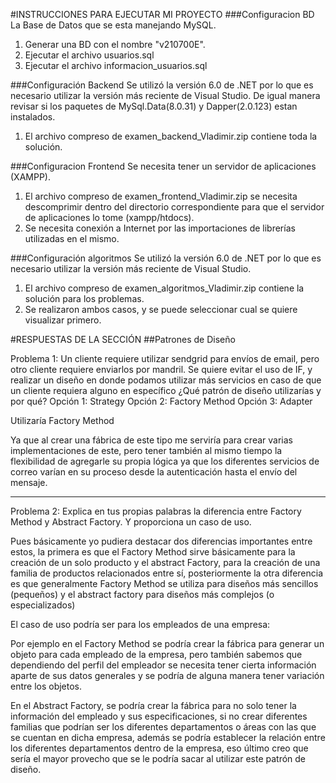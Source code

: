 #INSTRUCCIONES PARA EJECUTAR MI PROYECTO
###Configuracion BD
La Base de Datos que se esta manejando MySQL.
  1. Generar una BD con el nombre "v210700E".
  2. Ejecutar el archivo usuarios.sql
  3. Ejecutar el archivo informacion_usuarios.sql

###Configuración Backend
Se utilizó la versión 6.0 de .NET por lo que es necesario utilizar la versión más reciente de Visual Studio. De igual manera revisar si los paquetes de MySql.Data(8.0.31) y Dapper(2.0.123) estan instalados.
  1. El archivo compreso de examen_backend_Vladimir.zip contiene toda la solución.

###Configuracion Frontend
Se necesita tener un servidor de aplicaciones (XAMPP).
  1. El archivo compreso de examen_frontend_Vladimir.zip se necesita descomprimir dentro del directorio correspondiente para que el servidor de aplicaciones lo tome (xampp/htdocs).
  2. Se necesita conexión a Internet por las importaciones de librerías utilizadas en el mismo.

###Configuración algoritmos
Se utilizó la versión 6.0 de .NET por lo que es necesario utilizar la versión más reciente de Visual Studio.
 1. El archivo compreso de examen_algoritmos_Vladimir.zip contiene la solución para los problemas.
 2. Se realizaron ambos casos, y se puede seleccionar cual se quiere visualizar primero.

#RESPUESTAS DE LA SECCIÓN
##Patrones de Diseño

Problema 1: Un cliente requiere utilizar sendgrid para envíos de email, pero otro cliente requiere enviarlos por mandril. Se quiere evitar el uso de IF, y realizar un diseño en donde podamos utilizar más servicios en caso de que un cliente requiera alguno en específico ¿Qué patrón de diseño utilizarías y por qué?
Opción 1: Strategy
Opción 2: Factory Method
Opción 3: Adapter

Utilizaría Factory Method

Ya que al crear una fábrica de este tipo me serviría para crear varias implementaciones de este, pero tener también al mismo tiempo la flexibilidad de agregarle su propia lógica ya que los diferentes servicios de correo varían en su proceso desde la autenticación hasta el envío del mensaje.

******

Problema 2: Explica en tus propias palabras la diferencia entre Factory Method y Abstract Factory. Y proporciona un caso de uso.

Pues básicamente yo pudiera destacar dos diferencias importantes entre estos, la primera es que el Factory Method sirve básicamente para la creación de un solo producto y el abstract Factory, para la creación de una familia de productos relacionados entre sí, posteriormente la otra diferencia es que generalmente Factory Method se utiliza para diseños más sencillos (pequeños) y el abstract factory para diseños más complejos (o especializados)

El caso de uso podría ser para los empleados de una empresa:

Por ejemplo en el Factory Method se podría crear la fábrica para generar un objeto para cada empleado de la empresa, pero también sabemos que dependiendo del perfil del empleador se necesita tener cierta información aparte de sus datos generales y se podría de alguna manera tener variación entre los objetos.

En el Abstract Factory, se podría crear la fábrica para no solo tener la información del empleado y sus especificaciones, si no crear diferentes familias que podrían ser los diferentes departamentos o áreas con las que se cuentan en dicha empresa, además se podría establecer la relación entre los diferentes departamentos dentro de la empresa, eso último creo que sería el mayor provecho que se le podría sacar al utilizar este patrón de diseño.
